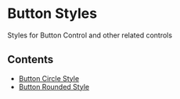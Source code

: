 # Button Styles
Styles for Button Control and other related controls

## Contents
* [Button Circle Style](./ButtonCircleStyle)
* [Button Rounded Style](./ButtonRoundedStyle)